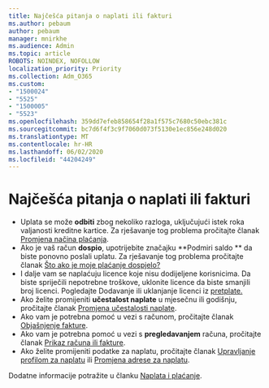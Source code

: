 ```yaml
---
title: Najčešća pitanja o naplati ili fakturi
ms.author: pebaum
author: pebaum
manager: mnirkhe
ms.audience: Admin
ms.topic: article
ROBOTS: NOINDEX, NOFOLLOW
localization_priority: Priority
ms.collection: Adm_O365
ms.custom:
- "1500024"
- "5525"
- "1500005"
- "5523"
ms.openlocfilehash: 359dd7efeb858654f28a1f575c7680c50ebc381c
ms.sourcegitcommit: bc7d6f4f3c9f7060d073f5130e1ec856e248d020
ms.translationtype: MT
ms.contentlocale: hr-HR
ms.lasthandoff: 06/02/2020
ms.locfileid: "44204249"
---
```

# <a name="billing-or-invoice-faq"></a>Najčešća pitanja o naplati ili fakturi

- Uplata se može **odbiti** zbog nekoliko razloga, uključujući istek roka valjanosti kreditne kartice. Za rješavanje tog problema pročitajte članak [Promjena načina plaćanja](https://docs.microsoft.com/microsoft-365/commerce/billing-and-payments/change-payment-method).
- Ako je vaš račun **dospio**, upotrijebite značajku **Podmiri saldo ** da biste ponovno poslali uplatu. Za rješavanje tog problema pročitajte članak [Što ako je moje plaćanje dospjelo?](https://docs.microsoft.com/microsoft-365/commerce/billing-and-payments/pay-for-your-subscription?view=o365-worldwide#what-if-my-credit-card-was-declined-and-my-payment-is-past-due)
- I dalje vam se naplaćuju licence koje nisu dodijeljene korisnicima. Da biste spriječili nepotrebne troškove, uklonite licence da biste smanjili broj licenci. Pogledajte Dodavanje ili uklanjanje licenci iz [pretplate.](https://docs.microsoft.com/alchemyinsights/how-to-add-or-reduce-licenses)
- Ako želite promijeniti **učestalost naplate** u mjesečnu ili godišnju, pročitajte članak [Promjena učestalosti naplate](https://docs.microsoft.com/microsoft-365/commerce/billing-and-payments/pay-for-your-subscription?view=o365-worldwide#what-if-my-credit-card-was-declined-and-my-payment-is-past-due).
- Ako vam je potrebna pomoć u vezi s računom, pročitajte članak [Objašnjenje fakture](https://docs.microsoft.com/microsoft-365/commerce/billing-and-payments/understand-your-invoice2).
- Ako vam je potrebna pomoć u vezi s **pregledavanjem** računa, pročitajte članak [Prikaz računa ili fakture](https://docs.microsoft.com/microsoft-365/commerce/billing-and-payments/view-your-bill-or-invoice).
- Ako želite promijeniti podatke za naplatu, pročitajte članak [Upravljanje profilom za naplatu](https://docs.microsoft.com/microsoft-365/commerce/billing-and-payments/manage-billing-profiles) ili [Promjena adrese za naplatu](https://docs.microsoft.com/microsoft-365/commerce/billing-and-payments/change-your-billing-addresses).

Dodatne informacije potražite u članku [Naplata i plaćanje](https://docs.microsoft.com/microsoft-365/commerce/billing-and-payments/).
